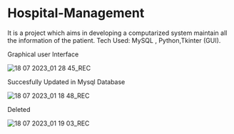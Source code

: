# Hospital-Management
It is a project which aims in developing a computarized system maintain all the information of the patient. Tech Used: MySQL , Python,Tkinter (GUI).




Graphical user Interface

![18 07 2023_01 28 45_REC](https://github.com/CoderDebjeet/Hospital-Management/assets/91367172/d6ef3393-4ebc-4bb2-9fbe-d857fdc9732e)


Succesfully Updated  in Mysql Database

![18 07 2023_01 18 48_REC](https://github.com/CoderDebjeet/Hospital-Management/assets/91367172/e6408116-bd45-441e-aca0-ade58c975004)



Deleted


![18 07 2023_01 19 03_REC](https://github.com/CoderDebjeet/Hospital-Management/assets/91367172/58e13047-0cdc-4706-a2a8-aa2794197a24)

